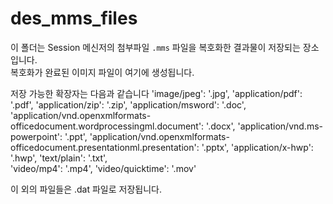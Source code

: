 # des_mms_files

이 폴더는 Session 메신저의 첨부파일 `.mms` 파일을 복호화한 결과물이 저장되는 장소입니다.  
복호화가 완료된 이미지 파일이 여기에 생성됩니다.

저장 가능한 확장자는 다음과 같습니다
'image/jpeg': '.jpg',
'application/pdf': '.pdf',
'application/zip': '.zip',
'application/msword': '.doc',
'application/vnd.openxmlformats-officedocument.wordprocessingml.document': '.docx',
'application/vnd.ms-powerpoint': '.ppt',
'application/vnd.openxmlformats-officedocument.presentationml.presentation': '.pptx',
'application/x-hwp': '.hwp',
'text/plain': '.txt',  
 'video/mp4': '.mp4',
'video/quicktime': '.mov'

이 외의 파일들은 .dat 파일로 저장됩니다.

